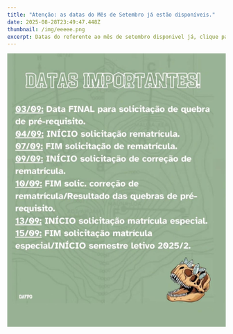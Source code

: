```yaml
---
title: "Atenção: as datas do Mês de Setembro já estão disponíveis."
date: 2025-08-28T23:49:47.448Z
thumbnail: /img/eeeee.png
excerpt: Datas do referente ao mês de setembro disponivel já, clique para saber mais.
---
```

![](/img/seete.png)